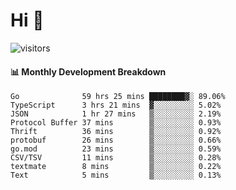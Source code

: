 # Hi 👋
 
![visitors](https://visitor-badge.glitch.me/badge?page_id=sorcererxw.sorcererx)

#### 📊 Monthly Development Breakdown

<!--START_SECTION:waka-->
```text
Go              59 hrs 25 mins ████████▓░ 89.06%
TypeScript      3 hrs 21 mins  ▓░░░░░░░░░ 5.02%
JSON            1 hr 27 mins   ▒░░░░░░░░░ 2.19%
Protocol Buffer 37 mins        ▒░░░░░░░░░ 0.93%
Thrift          36 mins        ▒░░░░░░░░░ 0.92%
protobuf        26 mins        ▒░░░░░░░░░ 0.66%
go.mod          23 mins        ▒░░░░░░░░░ 0.59%
CSV/TSV         11 mins        ▒░░░░░░░░░ 0.28%
textmate        8 mins         ▒░░░░░░░░░ 0.22%
Text            5 mins         ▒░░░░░░░░░ 0.13%
```
<!--END_SECTION:waka-->
